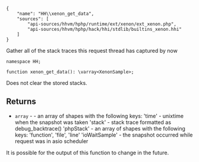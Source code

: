 ``` yamlmeta
{
    "name": "HH\\xenon_get_data",
    "sources": [
        "api-sources/hhvm/hphp/runtime/ext/xenon/ext_xenon.php",
        "api-sources/hhvm/hphp/hack/hhi/stdlib/builtins_xenon.hhi"
    ]
}
```




Gather all of the stack traces this request thread has captured by now




``` Hack
namespace HH;

function xenon_get_data(): \varray<XenonSample>;
```




Does not clear the stored stacks.




## Returns




+ ` array ` - - an array of shapes with the following keys:
  'time' - unixtime when the snapshot was taken
  'stack' - stack trace formatted as debug_backtrace()
  'phpStack' - an array of shapes with the following keys:
  'function', 'file', 'line'
  'ioWaitSample' - the snapshot occurred while request was in asio scheduler




It is possible for the output of this function to change in the future.
<!-- HHAPIDOC -->
